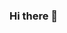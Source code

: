 ### Hi there 👋

<!--
**PrensesMTN/PrensesMTN** is a ✨ _special_ ✨ repository because its `README.md` (this file) appears on your GitHub profile.

- 🔭 I’m currently working on ADM project
- 🌱 I’m currently learning C#
- 📫 How to reach me: [![Instagram Badge](https://img.shields.io/badge/-Instagram-C13584?style=flat-quare&labelColor=C13584&logo=instagram&logoColor=white&link=link)](https://instagram.com/prensesmtn?igshid=YmMyMTA2M2Y=)
-->
